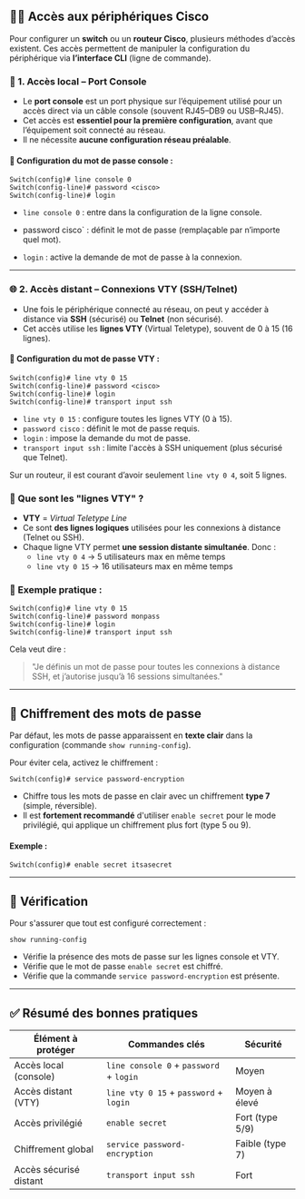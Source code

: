 
## 🧑‍💻 Accès aux périphériques Cisco

Pour configurer un **switch** ou un **routeur Cisco**, plusieurs méthodes d’accès existent. Ces accès permettent de manipuler la configuration du périphérique via **l’interface CLI** (ligne de commande).

### 🔌 1. Accès local – Port Console

- Le **port console** est un port physique sur l’équipement utilisé pour un accès direct via un câble console (souvent RJ45–DB9 ou USB–RJ45).    
- Cet accès est **essentiel pour la première configuration**, avant que l’équipement soit connecté au réseau.    
- Il ne nécessite **aucune configuration réseau préalable**.

#### 🔐 Configuration du mot de passe console :

```
Switch(config)# line console 0
Switch(config-line)# password <cisco>
Switch(config-line)# login
```

- `line console 0` : entre dans la configuration de la ligne console.
*  password cisco` : définit le mot de passe (remplaçable par n’importe quel mot).
- `login` : active la demande de mot de passe à la connexion.

---

### 🌐 2. Accès distant – Connexions VTY (SSH/Telnet)

- Une fois le périphérique connecté au réseau, on peut y accéder à distance via **SSH** (sécurisé) ou **Telnet** (non sécurisé).    
- Cet accès utilise les **lignes VTY** (Virtual Teletype), souvent de 0 à 15 (16 lignes).
#### 🔐 Configuration du mot de passe VTY :

```
Switch(config)# line vty 0 15
Switch(config-line)# password <cisco>
Switch(config-line)# login
Switch(config-line)# transport input ssh
```

- `line vty 0 15` : configure toutes les lignes VTY (0 à 15).    
- `password cisco` : définit le mot de passe requis.    
- `login` : impose la demande du mot de passe.    
- `transport input ssh` : limite l'accès à SSH uniquement (plus sécurisé que Telnet).   

 Sur un routeur, il est courant d’avoir seulement `line vty 0 4`, soit 5 lignes.
### 🧠 Que sont les "lignes VTY" ?

- **VTY** = _Virtual Teletype Line_    
- Ce sont **des lignes logiques** utilisées pour les connexions à distance (Telnet ou SSH).    
- Chaque ligne VTY permet **une session distante simultanée**. Donc :    
    - `line vty 0 4` → 5 utilisateurs max en même temps        
    - `line vty 0 15` → 16 utilisateurs max en même temps


### 📌 Exemple pratique :

```
Switch(config)# line vty 0 15 
Switch(config-line)# password monpass 
Switch(config-line)# login 
Switch(config-line)# transport input ssh
````

Cela veut dire :

> "Je définis un mot de passe pour toutes les connexions à distance SSH, et j’autorise jusqu’à 16 sessions simultanées."

---
## 🔐 Chiffrement des mots de passe

Par défaut, les mots de passe apparaissent en **texte clair** dans la configuration (commande `show running-config`).

Pour éviter cela, activez le chiffrement :

```
Switch(config)# service password-encryption
```

- Chiffre tous les mots de passe en clair avec un chiffrement **type 7** (simple, réversible).    
- Il est **fortement recommandé** d'utiliser `enable secret` pour le mode privilégié, qui applique un chiffrement plus fort (type 5 ou 9).

#### Exemple :

```Switch(config)# enable secret itsasecret```

---

## 🧪 Vérification

Pour s'assurer que tout est configuré correctement :

```
show running-config
```

- Vérifie la présence des mots de passe sur les lignes console et VTY.    
- Vérifie que le mot de passe `enable secret` est chiffré.    
- Vérifie que la commande `service password-encryption` est présente.

---

## ✅ Résumé des bonnes pratiques

| Élément à protéger     | Commandes clés                          | Sécurité        |
| ---------------------- | --------------------------------------- | --------------- |
| Accès local (console)  | `line console 0` + `password` + `login` | Moyen           |
| Accès distant (VTY)    | `line vty 0 15` + `password` + `login`  | Moyen à élevé   |
| Accès privilégié       | `enable secret`                         | Fort (type 5/9) |
| Chiffrement global     | `service password-encryption`           | Faible (type 7) |
| Accès sécurisé distant | `transport input ssh`                   | Fort            |